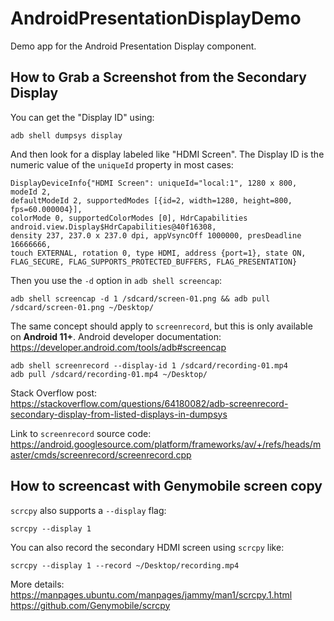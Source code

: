 # AndroidPresentationDisplayDemo
Demo app for the Android Presentation Display component.

## How to Grab a Screenshot from the Secondary Display
You can get the "Display ID" using:
```shell
adb shell dumpsys display
```
And then look for a display labeled like "HDMI Screen". The Display ID is the
numeric value of the `uniqueId` property in most cases:
```
DisplayDeviceInfo{"HDMI Screen": uniqueId="local:1", 1280 x 800, modeId 2, 
defaultModeId 2, supportedModes [{id=2, width=1280, height=800, fps=60.000004}], 
colorMode 0, supportedColorModes [0], HdrCapabilities android.view.Display$HdrCapabilities@40f16308, 
density 237, 237.0 x 237.0 dpi, appVsyncOff 1000000, presDeadline 16666666, 
touch EXTERNAL, rotation 0, type HDMI, address {port=1}, state ON, 
FLAG_SECURE, FLAG_SUPPORTS_PROTECTED_BUFFERS, FLAG_PRESENTATION}
```

Then you use the `-d` option in `adb shell screencap`:
```shell
adb shell screencap -d 1 /sdcard/screen-01.png && adb pull /sdcard/screen-01.png ~/Desktop/
```

The same concept should apply to `screenrecord`, but this is only available on
**Android 11+**. Android developer documentation:  
https://developer.android.com/tools/adb#screencap  
```shell
adb shell screenrecord --display-id 1 /sdcard/recording-01.mp4
adb pull /sdcard/recording-01.mp4 ~/Desktop/
```

Stack Overflow post:  
https://stackoverflow.com/questions/64180082/adb-screenrecord-secondary-display-from-listed-displays-in-dumpsys  

Link to `screenrecord` source code:  
https://android.googlesource.com/platform/frameworks/av/+/refs/heads/master/cmds/screenrecord/screenrecord.cpp  

## How to screencast with Genymobile screen copy
`scrcpy` also supports a `--display` flag:
```shell
scrcpy --display 1
```

You can also record the secondary HDMI screen using `scrcpy` like:
```shell
scrcpy --display 1 --record ~/Desktop/recording.mp4
```

More details:  
https://manpages.ubuntu.com/manpages/jammy/man1/scrcpy.1.html  
https://github.com/Genymobile/scrcpy  
